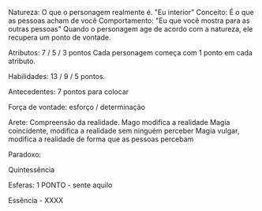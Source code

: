 Natureza: O que o personagem realmente é. "Eu interior"
Conceito: É o que as pessoas acham de você
Comportamento: "Eu que você mostra para as outras pessoas"
Quando o personagem age de acordo com a natureza, ele recupera um ponto de vontade.

Atributos: 7 / 5 / 3 pontos
Cada personagem começa com 1 ponto em cada atributo.

Habilidades: 13 / 9 / 5 pontos.

Antecedentes: 7 pontos para colocar

Força de vontade: esforço / determinação

Arete: Compreensão da realidade. Mago modifica a realidade
Magia coincidente, modifica a realidade sem ninguém perceber
Magia vulgar, modifica a realidade de forma que as pessoas percebam

Paradoxo:

Quintessência

Esferas: 1 PONTO - sente aquilo

Essência - XXXX